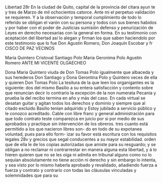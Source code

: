 Libertad
28r En la ciudad de Quito, capital de la provincia del citara ayun
te y tres de Marzo de mil ochocientos catorce. Ante mi el
perpetuo validación se requieren. Y a la observación y temporal cumplimiento de todo lo referido se obligan el varón con su persona y todos con sus bienes habidos y por haber con el poder de Justicias sumisión defenso y penurización de
Leyes en derecho necesarias con la general en forma. En su testimonio con aceptación del libertad así lo alegan y firman los que saben haciendolo por este testimonio que lo fue Don Agustín Romero, Don Joaquín Escobar y fr
CISCO DE PAZ VECINOS

Maria Quintero
Cristoval Santiago Polo
Maria Geronima Polo
Agustin Romero
ANTE MI VICENTE OLGAECHEO

Dona Maria Quintero viuda de Don Tomas Polo igualmente que albaceda y sus herederos Don Santiago y Dona Gerontina Polo y Quintero veces de ella y quieren
Don Tomas Polo
La tesitura de la que leen los organigantes es la siguiente: dos del mismo Basilio a su entera satisfacción y contento sobre que renuncian decir lo contrario la excepción de la non numerata Pecania y prueba la del recibo termina en año y más del caso. En cada virtual se desatan guitar y agitan
todos los derechos y dominio y siempre que al citado excluido Basilio tenían adquirido y
Estoy jubilado a servicio público y le conozco acreditado. Cable con libre franc y general administración para que todo contrato teste comparezca en juicio por si por medio de sus aprobados y practique sin intervención de los obreros.
tres cuanto está permitido a los que nacieron libres son-
do en todo de su expotanea voluntad, pues para ello form-
izar su favor está escritura con los requisitos legales
28v y grecios que segal conducentes a su mayor estabilidad.
orden que de ella le de los copias autorizadas que amiste para su resguardo; y se obligan a no reclamar ni contrarrestar en manera alguna esta libertad, y á lo hieren quieren que no se les oiga ni admita en tribunal alguno como no lo sequían
absolutamente no tiene acción ni derecho y sin embargo lo intenta, y sea visto por lo mismo haberla aprobado y revalidado, añadiendo fuerza a fuerza y contrato y contrario con todas las cláusulas vinculadas y solemnidades que para su